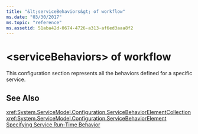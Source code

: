 ```yaml
---
title: "&lt;serviceBehaviors&gt; of workflow"
ms.date: "03/30/2017"
ms.topic: "reference"
ms.assetid: 51aba42d-0674-4726-a313-af6ed3aaa8f2
---
```

# &lt;serviceBehaviors&gt; of workflow
This configuration section represents all the behaviors defined for a specific service.  
  
## See Also  
 <xref:System.ServiceModel.Configuration.ServiceBehaviorElementCollection>  
 <xref:System.ServiceModel.Configuration.ServiceBehaviorElement>  
 [Specifying Service Run-Time Behavior](../../../../../docs/framework/wcf/specifying-service-run-time-behavior.md)
